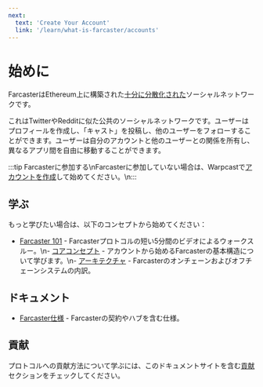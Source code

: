 ```yaml
---
next:
  text: 'Create Your Account'
  link: '/learn/what-is-farcaster/accounts'
---
```


# 始めに

FarcasterはEthereum上に構築された[十分に分散化された](https://www.varunsrinivasan.com/2022/01/11/sufficient-decentralization-for-social-networks)ソーシャルネットワークです。

これはTwitterやRedditに似た公共のソーシャルネットワークです。ユーザーはプロフィールを作成し、「キャスト」を投稿し、他のユーザーをフォローすることができます。ユーザーは自分のアカウントと他のユーザーとの関係を所有し、異なるアプリ間を自由に移動することができます。

:::tip Farcasterに参加する\nFarcasterに参加していない場合は、Warpcastで[アカウントを作成](https://www.warpcast.com/)して始めてください。\n:::

## 学ぶ

もっと学びたい場合は、以下のコンセプトから始めてください：

- [Farcaster 101](https://www.youtube.com/playlist?list=PL0eq1PLf6eUdm35v_840EGLXkVJDhxhcF) - Farcasterプロトコルの短い5分間のビデオによるウォークスルー。\n- [コアコンセプト](./learn/what-is-farcaster/accounts.md) - アカウントから始めるFarcasterの基本構造について学びます。\n- [アーキテクチャ](./learn/architecture/overview.md) - Farcasterのオンチェーンおよびオフチェーンシステムの内訳。

## ドキュメント

- [Farcaster仕様](https://github.com/farcasterxyz/protocol) - Farcasterの契約やハブを含む仕様。

## 貢献

プロトコルへの貢献方法について学ぶには、このドキュメントサイトを含む[貢献](./learn/contributing/overview.md)セクションをチェックしてください。